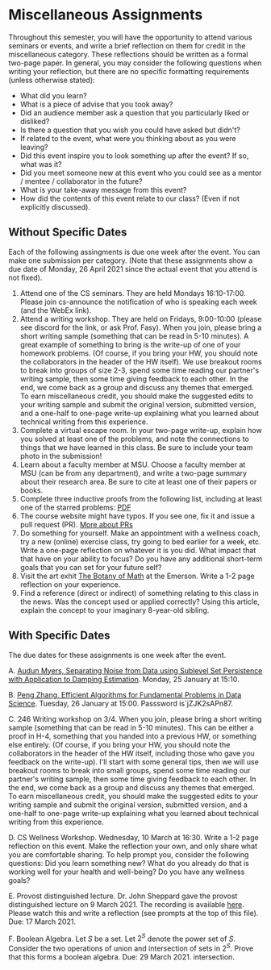 # Miscellaneous Assignments

Throughout this semester, you will have the opportunity to attend various seminars or events, and write a brief reflection on them for credit in the miscellaneous category. These reflections should be written as a formal two-page paper. In general, you may consider the following questions when writing your reflection, but there are no specific formatting requirements (unless otherwise stated):

* What did you learn?
* What is a piece of advise that you took away?
* Did an audience member ask a question that you particularly liked or disliked?
* Is there a question that you wish you could have asked but didn't?
* If related to the event, what were you thinking about as you were leaving?
* Did this event inspire you to look something up after the event? If so, what was it?
* Did you meet someone new at this event who you could see as a mentor / mentee / collaborator in the future?
* What is your take-away message from this event?
* How did the contents of this event relate to our class? (Even if not explicitly discussed).

## Without Specific Dates

Each of the following assingments is due one week after the event.  You can make
one submission per category.  (Note that these assignments show a due date of
Monday, 26 April 2021 since the actual event that you attend is not fixed).

1. Attend one of the CS seminars. They are held Mondays 16:10-17:00.  Please
   join cs-announce the notification of who is speaking each week (and the WebEx
   link).
2. Attend a writing workshop.  They are held on Fridays, 9:00-10:00 (please see
   discord for the link, or ask Prof. Fasy).  When you join, please bring a
   short writing sample (something that can be read in 5-10 minutes).  A great
   example of something to bring is the write-up of one of your homework
   problems.  (Of course, if you bring your HW, you should note the
   collaborators in the header of the HW itself). We use breakout rooms to break
   into groups of size 2-3, spend some time reading our partner's writing
   sample, then some time giving feedback to each other.  In the end, we come
   back as a group and discuss any themes that emerged.  To earn miscellaneous
   credit, you should make the suggested edits to your writing sample and submit
   the original version, submitted version, and a one-half to one-page write-up
   explaining what you learned about technical writing from this experience.
3. Complete a virtual escape room.  In your two-page write-up, explain how you solved at
   least one of the problems, and note the connections to things that we have
   learned in this class.  Be sure to include your team photo in the submission!
4. Learn about a faculty member at MSU.  Choose a faculty member at MSU (can be
   from any department), and write a two-page summary about their research area.
   Be sure to cite at least one of their papers or books.
5. Complete three inductive proofs from the following list, including at least
   one of the starred problems:
   [PDF](https://www.math.waikato.ac.nz/~hawthorn/MATH102/InductionProblems.pdf)
6. The course website might have typos.  If you see one, fix it and issue a pull
   request (PR). [More about
   PRs](https://www.atlassian.com/git/tutorials/making-a-pull-request)
7. Do something for yourself. Make an appointment with a wellness coach, try a
   new (online) exercise class, try going to bed earlier for a week, etc. Write
   a one-page reflection on whatever it is you did. What
   impact that that have on your ability to focus?  Do you have any additional
   short-term goals that you can set for your future self?
8. Visit the art exhit
   [The Botany of Math](http://www.theemerson.org/events/exhibit-mathre/)
   at the Emerson.  Write a 1-2 page reflection on your experience.
9. Find a reference (direct or indirect) of something relating to this class in
   the news.  Was the concept used or applied correctly?  Using this article,
   explain the concept to your imaginary 8-year-old sibling.

## With Specific Dates

The due dates for these assignments is one week after the event.

A. [Audun Myers, Separating Noise from Data using Sublevel Set Persistence with Application to Damping Estimation](https://zoom.us/j/97989984180?pwd=MVExY1JzQ1N3S0RJZ3pTRnc4MWlkUT09).  Monday, 25 January at 15:10.

B. [Peng Zhang, Efficient Algorithms for Fundamental Problems in Data
Science](https://montana.webex.com/montana/j.php?MTID=m16141ab25b6a846dc83b104c6ff50c2b).
Tuesday, 26 January at 15:00.  Passsword is`jZJK2sAPn87.

C. 246 Writing workshop on 3/4. When you join, please bring a short writing
sample (something that can be read in 5-10 minutes).  This can be either a proof
in H-4, something that you handed into a previous HW, or something else
entirely. (Of course, if you bring your HW, you should note the collaborators in
the header of the HW itself, including those who gave you feedback on the
write-up). I'll start with some general tips, then we will use breakout rooms to
break into small groups, spend some time reading our partner's writing
sample, then some time giving feedback to each other.  In the end, we come back
as a group and discuss any themes that emerged.  To earn miscellaneous credit,
you should make the suggested edits to your writing sample and submit the
original version, submitted version, and a one-half to one-page write-up
explaining what you learned about technical writing from this experience.

D. CS Wellness Workshop.  Wednesday, 10 March at 16:30.  Write a 1-2 page
reflection on this event. Make the reflection your own, and only share what you
are comfortable sharing.  To help prompt you, consider the following questions:
Did you learn something new?  What do you already do that is working well for
your health and well-being? Do you have any wellness goals?

E. Provost distinguished lecture.  Dr. John Sheppard gave the provost
distinguished lecture on 9 March 2021.  The recording is available
[here](https://www.montana.edu/pdl/).  Please watch this and write a reflection
(see prompts at the top of this file).  Due: 17 March 2021.

F. Boolean Algebra.  Let $S$ be a set.  Let $2^S$ denote the power set of $S$.  Consider the two operations of union and intersection of sets in $2^S$.  Prove that this forms a boolean algebra.  Due: 29 March 2021.
intersection.
